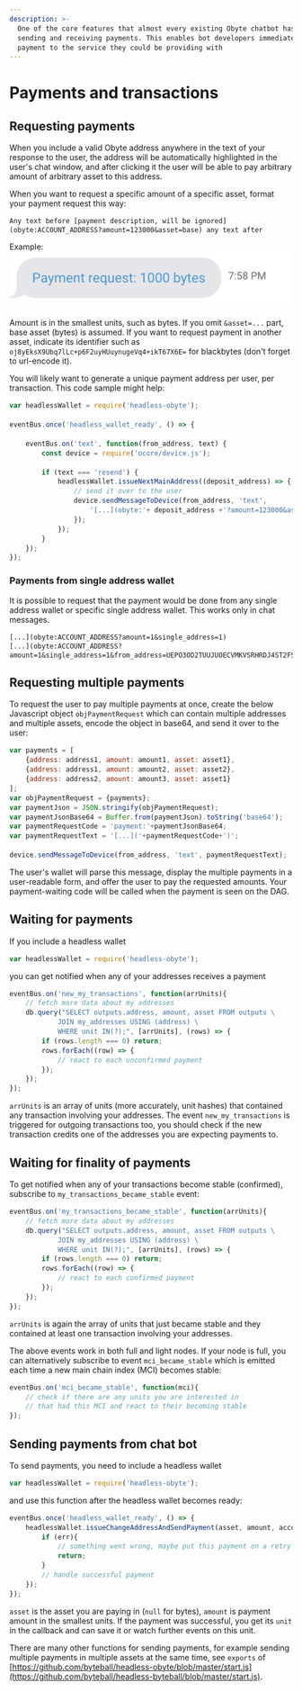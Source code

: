 ```yaml
---
description: >-
  One of the core features that almost every existing Obyte chatbot has is
  sending and receiving payments. This enables bot developers immediately add
  payment to the service they could be providing with
---
```


# Payments and transactions

## Requesting payments

When you include a valid Obyte address anywhere in the text of your response to the user, the address will be automatically highlighted in the user's chat window, and after clicking it the user will be able to pay arbitrary amount of arbitrary asset to this address.

When you want to request a specific amount of a specific asset, format your payment request this way:

```text
Any text before [payment description, will be ignored](obyte:ACCOUNT_ADDRESS?amount=123000&asset=base) any text after
```

Example: ![](../.gitbook/assets/image-10.png)

Amount is in the smallest units, such as bytes. If you omit `&asset=...` part, base asset \(bytes\) is assumed. If you want to request payment in another asset, indicate its identifier such as `oj8yEksX9Ubq7lLc+p6F2uyHUuynugeVq4+ikT67X6E=` for blackbytes \(don't forget to url-encode it\).

You will likely want to generate a unique payment address per user, per transaction. This code sample might help:

```javascript
var headlessWallet = require('headless-obyte');

eventBus.once('headless_wallet_ready', () => {

    eventBus.on('text', function(from_address, text) {
        const device = require('ocore/device.js');
        
        if (text === 'resend') {
            headlessWallet.issueNextMainAddress((deposit_address) => {
                // send it over to the user
                device.sendMessageToDevice(from_address, 'text',
                    '[...](obyte:'+ deposit_address +'?amount=123000&asset=base)');
                });
            });
        }
    });
});
```

### Payments from single address wallet

It is possible to request that the payment would be done from any single address wallet or specific single address wallet. This works only in chat messages.

```text
[...](obyte:ACCOUNT_ADDRESS?amount=1&single_address=1)
[...](obyte:ACCOUNT_ADDRESS?amount=1&single_address=1&from_address=UEPO3OD2TUUJUOECVMKVSRHRDJ4ST2FS)
```

## Requesting multiple payments

To request the user to pay multiple payments at once, create the below Javascript object `objPaymentRequest` which can contain multiple addresses and multiple assets, encode the object in base64, and send it over to the user:

```javascript
var payments = [
    {address: address1, amount: amount1, asset: asset1},
    {address: address1, amount: amount2, asset: asset2},
    {address: address2, amount: amount3, asset: asset1}
];
var objPaymentRequest = {payments};
var paymentJson = JSON.stringify(objPaymentRequest);
var paymentJsonBase64 = Buffer.from(paymentJson).toString('base64');
var paymentRequestCode = 'payment:'+paymentJsonBase64;
var paymentRequestText = '[...]('+paymentRequestCode+')';

device.sendMessageToDevice(from_address, 'text', paymentRequestText);
```

The user's wallet will parse this message, display the multiple payments in a user-readable form, and offer the user to pay the requested amounts. Your payment-waiting code will be called when the payment is seen on the DAG.

## Waiting for payments

If you include a headless wallet

```javascript
var headlessWallet = require('headless-obyte');
```

you can get notified when any of your addresses receives a payment

```javascript
eventBus.on('new_my_transactions', function(arrUnits){
	// fetch more data about my addresses
	db.query("SELECT outputs.address, amount, asset FROM outputs \
			JOIN my_addresses USING (address) \
			WHERE unit IN(?);", [arrUnits], (rows) => {
		if (rows.length === 0) return;
		rows.forEach((row) => {
		    // react to each unconfirmed payment
		});
	});
});
```

`arrUnits` is an array of units \(more accurately, unit hashes\) that contained any transaction involving your addresses. The event `new_my_transactions` is triggered for outgoing transactions too, you should check if the new transaction credits one of the addresses you are expecting payments to.

## Waiting for finality of payments

To get notified when any of your transactions become stable \(confirmed\), subscribe to `my_transactions_became_stable` event:

```javascript
eventBus.on('my_transactions_became_stable', function(arrUnits){
	// fetch more data about my addresses
	db.query("SELECT outputs.address, amount, asset FROM outputs \
			JOIN my_addresses USING (address) \
			WHERE unit IN(?);", [arrUnits], (rows) => {
		if (rows.length === 0) return;
		rows.forEach((row) => {
		    // react to each confirmed payment
		});
	});
});
```

`arrUnits` is again the array of units that just became stable and they contained at least one transaction involving your addresses.

The above events work in both full and light nodes. If your node is full, you can alternatively subscribe to event `mci_became_stable` which is emitted each time a new main chain index \(MCI\) becomes stable:

```javascript
eventBus.on('mci_became_stable', function(mci){
    // check if there are any units you are interested in 
    // that had this MCI and react to their becoming stable
});
```

## Sending payments from chat bot

To send payments, you need to include a headless wallet

```javascript
var headlessWallet = require('headless-obyte');
```

and use this function after the headless wallet becomes ready:

```javascript
eventBus.once('headless_wallet_ready', () => {
    headlessWallet.issueChangeAddressAndSendPayment(asset, amount, account_address, from_address, (err, unit) => {
        if (err){
            // something went wrong, maybe put this payment on a retry queue
            return;
        }
        // handle successful payment
    });
});
```

`asset` is the asset you are paying in \(`null` for bytes\), `amount` is payment amount in the smallest units. If the payment was successful, you get its `unit` in the callback and can save it or watch further events on this unit.

There are many other functions for sending payments, for example sending multiple payments in multiple assets at the same time, see `exports` of [https://github.com/byteball/headless-obyte/blob/master/start.js](https://github.com/byteball/headless-byteball/blob/master/start.js).

